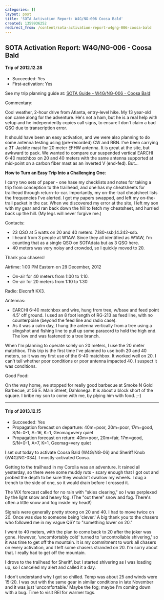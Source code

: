 ```yaml
---
categories: []
layout: post
title: 'SOTA Activation Report: W4G/NG-006 Coosa Bald'
created: 1359936252
redirect_from: /content/sota-activation-report-w4gng-006-coosa-bald
---
```

SOTA Activation Report: W4G/NG-006 - Coosa Bald
----------------------------------------------

#### Trip of 2012.12.28

* Succeeded: Yes
* First-activation: Yes

See my trip planning guide at: [SOTA Guide - W4G/NG-006 - Coosa Bald](/content/sota-guide-w4gng-006-coosa-bald)


Commentary:

Cool weather, 2-hour drive from Atlanta, entry-level hike. My 13 year-old son came along for the adventure. He's not a ham, but he is a real help with setup and he independently copies call signs, to ensure I don't claim a bad QSO due to transcription error.

It should have been an easy activation, and we were also planning to do some antenna testing using (pre-recorded) CW and RBN. I've been carrying a 31' Jackite mast for 20 meter EFHW antenna. It is great at the site, but awkward to pack. We wanted to compare our suspended vertical EARCHI 6-40 matchbox on 20 and 40 meters with the same antenna supported at mid-point on a carbon fiber mast as an inverted V (end-fed). But...

**How to Turn an Easy Trip Into a Challenging One**:

I carry two sets of paper - one hase my checklists and notes for taking a trip from conception to the trailhead, and one has my cheatsheets for trailhead through return-to-car. Importantly, my on-the-trail cheatsheet lists the frequencies I've alerted. I got my papers swapped, and left my on-the-trail packet in the car. When we discovered my error at the site, I left my son with my gear and ran back down the hill to fetch my cheatsheet, and hurried back up the hill. (My legs will never forgive me.)

Contacts:

* 23 QSO at 5 watts on 20 and 40 meters. 7.180-ssb,14.342-ssb.
* I heard from 3 people at W1AW. Since they all identified as W1AW, I'm counting that as a single QSO on SOTAdata but as 3 QSO here.
* 40 meters was very noisy and crowded, so I quickly moved to 20.

Thank you chasers!

Airtime: 1:00 PM Eastern on 28 December, 2012

* On-air for 40 meters from 1:00 to 1:10.
* On-air for 20 meters from 1:10 to 1:30

Radio: Elecraft KX3.

Antennas:

* EARCHI 6-40 matchbox and wire, hung from tree, w/base and feed point 4.5' off ground.
I used an 8 foot length of RG-213 as feed line, with no counterpoise (beyond the feed line and radio case).
* As it was a calm day, I hung the antenna vertically from a tree using a slingshot and fishing line to pull up some paracord to hold the high end. The low end was fastened to a tree branch.

When I'm planning to operate solely on 20 meters, I use the 20 meter matchbox. This trip is the first time I've planned to use both 20 and 40 meters, so it was my first use of the 6-40 matchbox. It worked well on 20. I can't tell whether poor conditions or poor antenna impacted 40. I suspect it was conditions.

Good Food:

On the way home, we stopped for really good barbecue at Smoke N Gold Barbecue, at 56 E. Main Street, Dahlonega. It is about a block short of the square. I bribe my son to come with me, by plying him with food. ;-)

------

#### Trip of 2013.12.15

* Succeeded: Yes
* Propagation forecast on departure: 40m=poor, 20m=poor, 17m=good, S/N=0-1, A=16, K=1, Geomag=very quiet
* Propagation forecast on return:    40m=poor, 20m=fair, 17m=good, S/N=0-1, A=7, K=1, Geomag=very quiet

I set out today to activate Coosa Bald (W4G/NG-06) and Sheriff Knob (W4G/NG-034).  I mostly-activated Coosa.

Getting to the trailhead in my Corolla was an adventure.  It rained all yesterday, so there were some muddy ruts - scary enough that I got out and probed the depth to be sure they wouldn't swallow my wheels.  I dug a trench to the side of one, so it would drain before I crossed it.

The WX forecast called for no rain with "skies clearing," so I was perplexed by the light snow and heavy fog.  (The "out there" snow and fog.  There's often a little snow and fog inside my head!)

Signals were generally pretty strong on 20 and 40.  I had to move twice on 20.  Once was due to someone being 'clever.'  A big thank you to the chasers who followed me in my vague QSY to "something lower on 20."

I went to 40 meters, with the plan to come back to 20 after the joker was gone.  However, 'uncomfortably cold' turned to 'uncontrollable shivering,' so it was time to get off the mountain.  It is my commitment to work all chasers on every activation, and I left some chasers stranded on 20.  I'm sorry about that.  I really had to get off the mountain.

I drove to the trailhead for Sheriff, but I started shivering as I was loading up, so I canceled my alert and called it a day.

I don't understand why I got so chilled.  Temp was about 25 and winds were 15-20.  I was out with the same gear in similar conditions in late November and it was just 'uncomfortable.'  Maybe the fog; maybe I'm coming down with a bug.  Time to visit REI for warmer togs.

